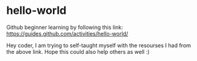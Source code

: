 # hello-world
Github beginner learning by following this link: https://guides.github.com/activities/hello-world/

Hey coder,
I am trying to self-taught myself with the resourses I had from the above link. 
Hope this could also help others as well :)
